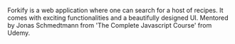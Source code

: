 Forkify is a web application where one can search for a host of recipes. It comes with exciting functionalities and a beautifully designed UI. Mentored by Jonas Schmedtmann from 'The Complete Javascript Course' from Udemy.
